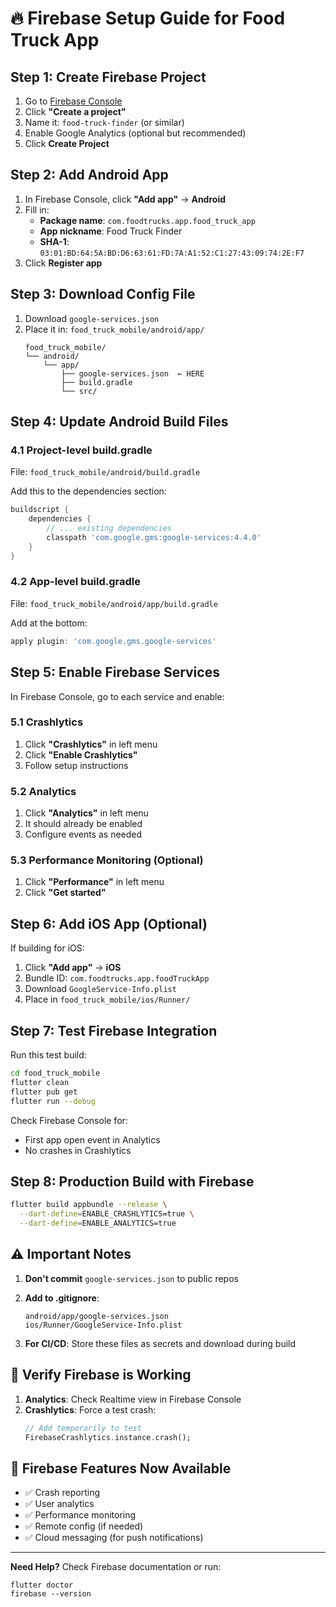 # 🔥 Firebase Setup Guide for Food Truck App

## Step 1: Create Firebase Project

1. Go to [Firebase Console](https://console.firebase.google.com)
2. Click **"Create a project"**
3. Name it: `food-truck-finder` (or similar)
4. Enable Google Analytics (optional but recommended)
5. Click **Create Project**

## Step 2: Add Android App

1. In Firebase Console, click **"Add app"** → **Android**
2. Fill in:
   - **Package name**: `com.foodtrucks.app.food_truck_app`
   - **App nickname**: Food Truck Finder
   - **SHA-1**: `03:01:BD:64:5A:BD:D6:63:61:FD:7A:A1:52:C1:27:43:09:74:2E:F7`
3. Click **Register app**

## Step 3: Download Config File

1. Download `google-services.json`
2. Place it in: `food_truck_mobile/android/app/`
   ```
   food_truck_mobile/
   └── android/
       └── app/
           ├── google-services.json  ← HERE
           ├── build.gradle
           └── src/
   ```

## Step 4: Update Android Build Files

### 4.1 Project-level build.gradle
File: `food_truck_mobile/android/build.gradle`

Add this to the dependencies section:
```gradle
buildscript {
    dependencies {
        // ... existing dependencies
        classpath 'com.google.gms:google-services:4.4.0'
    }
}
```

### 4.2 App-level build.gradle
File: `food_truck_mobile/android/app/build.gradle`

Add at the bottom:
```gradle
apply plugin: 'com.google.gms.google-services'
```

## Step 5: Enable Firebase Services

In Firebase Console, go to each service and enable:

### 5.1 Crashlytics
1. Click **"Crashlytics"** in left menu
2. Click **"Enable Crashlytics"**
3. Follow setup instructions

### 5.2 Analytics
1. Click **"Analytics"** in left menu
2. It should already be enabled
3. Configure events as needed

### 5.3 Performance Monitoring (Optional)
1. Click **"Performance"** in left menu
2. Click **"Get started"**

## Step 6: Add iOS App (Optional)

If building for iOS:
1. Click **"Add app"** → **iOS**
2. Bundle ID: `com.foodtrucks.app.foodTruckApp`
3. Download `GoogleService-Info.plist`
4. Place in `food_truck_mobile/ios/Runner/`

## Step 7: Test Firebase Integration

Run this test build:
```bash
cd food_truck_mobile
flutter clean
flutter pub get
flutter run --debug
```

Check Firebase Console for:
- First app open event in Analytics
- No crashes in Crashlytics

## Step 8: Production Build with Firebase

```bash
flutter build appbundle --release \
  --dart-define=ENABLE_CRASHLYTICS=true \
  --dart-define=ENABLE_ANALYTICS=true
```

## ⚠️ Important Notes

1. **Don't commit** `google-services.json` to public repos
2. **Add to .gitignore**:
   ```
   android/app/google-services.json
   ios/Runner/GoogleService-Info.plist
   ```

3. **For CI/CD**: Store these files as secrets and download during build

## 🧪 Verify Firebase is Working

1. **Analytics**: Check Realtime view in Firebase Console
2. **Crashlytics**: Force a test crash:
   ```dart
   // Add temporarily to test
   FirebaseCrashlytics.instance.crash();
   ```

## 📱 Firebase Features Now Available

- ✅ Crash reporting
- ✅ User analytics
- ✅ Performance monitoring
- ✅ Remote config (if needed)
- ✅ Cloud messaging (for push notifications)

---

**Need Help?** Check Firebase documentation or run:
```
flutter doctor
firebase --version
```